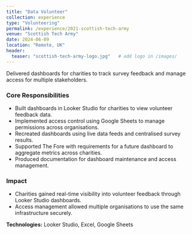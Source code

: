 ```yaml
---
title: "Data Volunteer"
collection: experience
type: "Volunteering"
permalink: /experience/2021-scottish-tech-army
venue: "Scottish Tech Army"
date: 2024-06-09
location: "Remote, UK"
header:
  teaser: "scottish-tech-army-logo.jpg"   # add logo in /images/
---
```


Delivered dashboards for charities to track survey feedback and manage access for multiple stakeholders.  

### Core Responsibilities  
- Built dashboards in Looker Studio for charities to view volunteer feedback data.  
- Implemented access control using Google Sheets to manage permissions across organisations.  
- Recreated dashboards using live data feeds and centralised survey results.  
- Supported The Fore with requirements for a future dashboard to aggregate metrics across charities.  
- Produced documentation for dashboard maintenance and access management.  

### Impact  
- Charities gained real-time visibility into volunteer feedback through Looker Studio dashboards.  
- Access management allowed multiple organisations to use the same infrastructure securely.  

**Technologies:** Looker Studio, Excel, Google Sheets  
